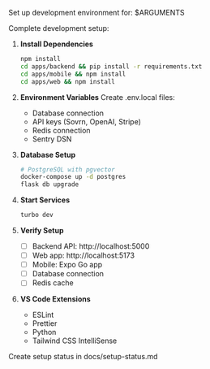 Set up development environment for: $ARGUMENTS

Complete development setup:

1. **Install Dependencies**
   ```bash
   npm install
   cd apps/backend && pip install -r requirements.txt
   cd apps/mobile && npm install
   cd apps/web && npm install
   ```

2. **Environment Variables**
   Create .env.local files:
   - Database connection
   - API keys (Sovrn, OpenAI, Stripe)
   - Redis connection
   - Sentry DSN

3. **Database Setup**
   ```bash
   # PostgreSQL with pgvector
   docker-compose up -d postgres
   flask db upgrade
   ```

4. **Start Services**
   ```bash
   turbo dev
   ```

5. **Verify Setup**
   - [ ] Backend API: http://localhost:5000
   - [ ] Web app: http://localhost:5173
   - [ ] Mobile: Expo Go app
   - [ ] Database connection
   - [ ] Redis cache

6. **VS Code Extensions**
   - ESLint
   - Prettier
   - Python
   - Tailwind CSS IntelliSense

Create setup status in docs/setup-status.md